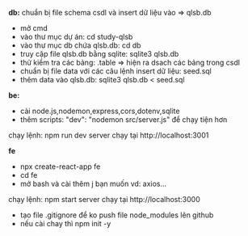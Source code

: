 **db:**
chuẩn bị file schema csdl và insert dữ liệu vào
=> qlsb.db

- mở cmd
- vào thư mục dự án: cd study-qlsb
- vào thư mục db chứa qlsb.db: cd db
- truy cập file qlsb.db bằng sqlite: sqlite3 qlsb.db
- thử kiểm tra các bảng: .table => hiện ra dsach các bảng trong csdl
- chuẩn bị file data với các câu lệnh insert dữ liệu: seed.sql
- thêm data vào qlsb.db: sqlite3 qlsb.db < seed.sql 

**be:**
- cài node.js,nodemon,express,cors,dotenv,sqlite
- thêm scripts: "dev": "nodemon src/server.js" để chạy tiện hơn

chạy lệnh: npm run dev
server chạy tại  http://localhost:3001

**fe**
- npx create-react-app fe
- cd fe
- mở bash và cài thêm j bạn muốn vd: axios...

chạy lệnh: npm start
server chạy tại  http://localhost:3000

- tạo file .gitignore để ko push file node_modules lên github
- nếu cài chay thì npm init -y